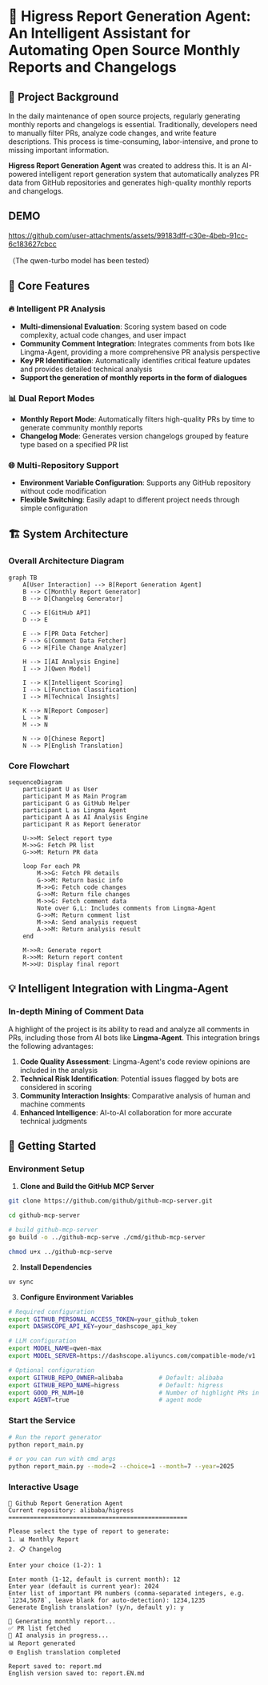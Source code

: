 # 🤖 Higress Report Generation Agent: An Intelligent Assistant for Automating Open Source Monthly Reports and Changelogs

## 📖 Project Background

In the daily maintenance of open source projects, regularly generating monthly reports and changelogs is essential. Traditionally, developers need to manually filter PRs, analyze code changes, and write feature descriptions. This process is time-consuming, labor-intensive, and prone to missing important information.

**Higress Report Generation Agent** was created to address this. It is an AI-powered intelligent report generation system that automatically analyzes PR data from GitHub repositories and generates high-quality monthly reports and changelogs.

## DEMO
https://github.com/user-attachments/assets/99183dff-c30e-4beb-91cc-6c183627cbcc

（The qwen-turbo model has been tested）

## 🎯 Core Features

### 🔥 Intelligent PR Analysis
- **Multi-dimensional Evaluation**: Scoring system based on code complexity, actual code changes, and user impact
- **Community Comment Integration**: Integrates comments from bots like Lingma-Agent, providing a more comprehensive PR analysis perspective
- **Key PR Identification**: Automatically identifies critical feature updates and provides detailed technical analysis
- **Support the generation of monthly reports in the form of dialogues** 

### 📊 Dual Report Modes
- **Monthly Report Mode**: Automatically filters high-quality PRs by time to generate community monthly reports
- **Changelog Mode**: Generates version changelogs grouped by feature type based on a specified PR list

### 🌐 Multi-Repository Support
- **Environment Variable Configuration**: Supports any GitHub repository without code modification
- **Flexible Switching**: Easily adapt to different project needs through simple configuration

## 🏗️ System Architecture

### Overall Architecture Diagram
```mermaid
graph TB
    A[User Interaction] --> B[Report Generation Agent]
    B --> C[Monthly Report Generator]
    B --> D[Changelog Generator]

    C --> E[GitHub API]
    D --> E

    E --> F[PR Data Fetcher]
    F --> G[Comment Data Fetcher]
    G --> H[File Change Analyzer]

    H --> I[AI Analysis Engine]
    I --> J[Qwen Model]

    I --> K[Intelligent Scoring]
    I --> L[Function Classification]
    I --> M[Technical Insights]

    K --> N[Report Composer]
    L --> N
    M --> N

    N --> O[Chinese Report]
    N --> P[English Translation]

```

### Core Flowchart
```mermaid
sequenceDiagram
    participant U as User
    participant M as Main Program
    participant G as GitHub Helper
    participant L as Lingma Agent
    participant A as AI Analysis Engine
    participant R as Report Generator

    U->>M: Select report type
    M->>G: Fetch PR list
    G->>M: Return PR data

    loop For each PR
        M->>G: Fetch PR details
        G->>M: Return basic info
        M->>G: Fetch code changes
        G->>M: Return file changes
        M->>G: Fetch comment data
        Note over G,L: Includes comments from Lingma-Agent
        G->>M: Return comment list
        M->>A: Send analysis request
        A->>M: Return analysis result
    end

    M->>R: Generate report
    R->>M: Return report content
    M->>U: Display final report
```

## 💡 Intelligent Integration with Lingma-Agent

### In-depth Mining of Comment Data

A highlight of the project is its ability to read and analyze all comments in PRs, including those from AI bots like **Lingma-Agent**. This integration brings the following advantages:

1. **Code Quality Assessment**: Lingma-Agent's code review opinions are included in the analysis
2. **Technical Risk Identification**: Potential issues flagged by bots are considered in scoring
3. **Community Interaction Insights**: Comparative analysis of human and machine comments
4. **Enhanced Intelligence**: AI-to-AI collaboration for more accurate technical judgments


## 🚀 Getting Started

### Environment Setup

1. **Clone and Build the GitHub MCP Server**
```bash
git clone https://github.com/github/github-mcp-server.git

cd github-mcp-server

# build github-mcp-server
go build -o ../github-mcp-serve ./cmd/github-mcp-server 

chmod u+x ../github-mcp-serve
```

2. **Install Dependencies**
```bash
uv sync
```

3. **Configure Environment Variables**
```bash
# Required configuration
export GITHUB_PERSONAL_ACCESS_TOKEN=your_github_token
export DASHSCOPE_API_KEY=your_dashscope_api_key

# LLM configuration
export MODEL_NAME=qwen-max
export MODEL_SERVER=https://dashscope.aliyuncs.com/compatible-mode/v1

# Optional configuration
export GITHUB_REPO_OWNER=alibaba          # Default: alibaba
export GITHUB_REPO_NAME=higress           # Default: higress
export GOOD_PR_NUM=10                     # Number of highlight PRs in monthly report
export AGENT=true                         # agent mode 
```

### Start the Service

```bash
# Run the report generator
python report_main.py

# or you can run with cmd args
python report_main.py --mode=2 --choice=1 --month=7 --year=2025
```

### Interactive Usage

```
🤖 Github Report Generation Agent
Current repository: alibaba/higress
==================================================

Please select the type of report to generate:
1. 📊 Monthly Report
2. 📋 Changelog

Enter your choice (1-2): 1

Enter month (1-12, default is current month): 12
Enter year (default is current year): 2024
Enter list of important PR numbers (comma-separated integers, e.g. `1234,5678`, leave blank for auto-detection): 1234,1235
Generate English translation? (y/n, default y): y

🔄 Generating monthly report...
✅ PR list fetched
🤖 AI analysis in progress...
📊 Report generated
🌐 English translation completed

Report saved to: report.md
English version saved to: report.EN.md
``` 